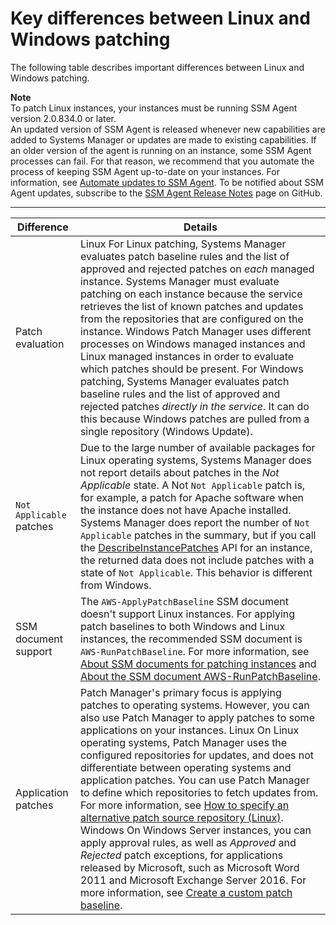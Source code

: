 # Key differences between Linux and Windows patching<a name="sysman-patch-differences"></a>

The following table describes important differences between Linux and Windows patching\.

**Note**  
To patch Linux instances, your instances must be running SSM Agent version 2\.0\.834\.0 or later\.  
An updated version of SSM Agent is released whenever new capabilities are added to Systems Manager or updates are made to existing capabilities\. If an older version of the agent is running on an instance, some SSM Agent processes can fail\. For that reason, we recommend that you automate the process of keeping SSM Agent up\-to\-date on your instances\. For information, see [Automate updates to SSM Agent](ssm-agent-automatic-updates.md)\. To be notified about SSM Agent updates, subscribe to the [SSM Agent Release Notes](https://github.com/aws/amazon-ssm-agent/blob/master/RELEASENOTES.md) page on GitHub\.


****  

| Difference | Details | 
| --- | --- | 
|  Patch evaluation  |   Linux For Linux patching, Systems Manager evaluates patch baseline rules and the list of approved and rejected patches on *each* managed instance\. Systems Manager must evaluate patching on each instance because the service retrieves the list of known patches and updates from the repositories that are configured on the instance\.   Windows Patch Manager uses different processes on Windows managed instances and Linux managed instances in order to evaluate which patches should be present\. For Windows patching, Systems Manager evaluates patch baseline rules and the list of approved and rejected patches *directly in the service*\. It can do this because Windows patches are pulled from a single repository \(Windows Update\)\.   | 
|  `Not Applicable` patches  |  Due to the large number of available packages for Linux operating systems, Systems Manager does not report details about patches in the *Not Applicable* state\. A Not `Not Applicable` patch is, for example, a patch for Apache software when the instance does not have Apache installed\. Systems Manager does report the number of `Not Applicable` patches in the summary, but if you call the [DescribeInstancePatches](https://docs.aws.amazon.com/systems-manager/latest/APIReference/API_DescribeInstancePatches.html) API for an instance, the returned data does not include patches with a state of `Not Applicable`\. This behavior is different from Windows\.  | 
|  SSM document support  |  The `AWS-ApplyPatchBaseline` SSM document doesn't support Linux instances\. For applying patch baselines to both Windows and Linux instances, the recommended SSM document is `AWS-RunPatchBaseline`\. For more information, see [About SSM documents for patching instances](patch-manager-ssm-documents.md) and [About the SSM document AWS\-RunPatchBaseline](patch-manager-about-aws-runpatchbaseline.md)\.  | 
| Application patches |  Patch Manager's primary focus is applying patches to operating systems\. However, you can also use Patch Manager to apply patches to some applications on your instances\.  Linux On Linux operating systems, Patch Manager uses the configured repositories for updates, and does not differentiate between operating systems and application patches\. You can use Patch Manager to define which repositories to fetch updates from\. For more information, see [How to specify an alternative patch source repository \(Linux\)](patch-manager-how-it-works-alt-source-repository.md)\.   Windows On Windows Server instances, you can apply approval rules, as well as *Approved* and *Rejected* patch exceptions, for applications released by Microsoft, such as Microsoft Word 2011 and Microsoft Exchange Server 2016\. For more information, see [Create a custom patch baseline](sysman-patch-baseline-console.md)\.   | 